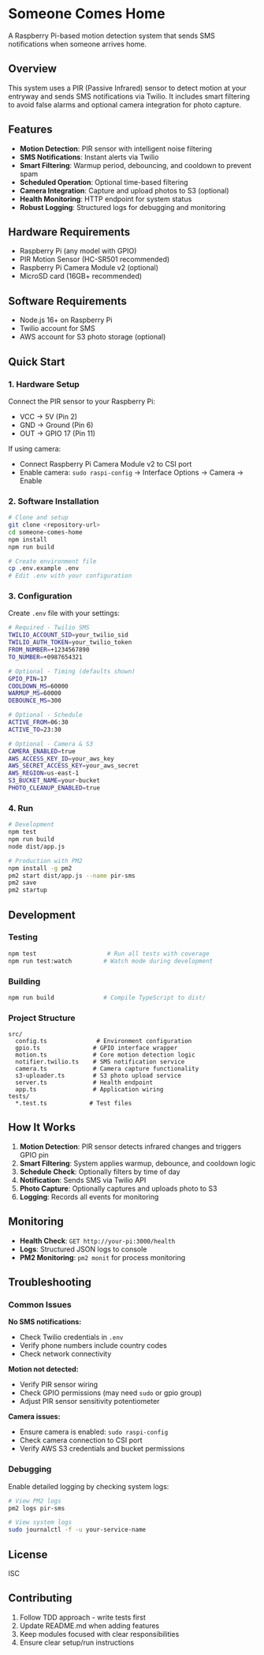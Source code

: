 # Someone Comes Home

A Raspberry Pi-based motion detection system that sends SMS notifications when someone arrives home.

## Overview

This system uses a PIR (Passive Infrared) sensor to detect motion at your entryway and sends SMS notifications via Twilio. It includes smart filtering to avoid false alarms and optional camera integration for photo capture.

## Features

- **Motion Detection**: PIR sensor with intelligent noise filtering
- **SMS Notifications**: Instant alerts via Twilio
- **Smart Filtering**: Warmup period, debouncing, and cooldown to prevent spam
- **Scheduled Operation**: Optional time-based filtering
- **Camera Integration**: Capture and upload photos to S3 (optional)
- **Health Monitoring**: HTTP endpoint for system status
- **Robust Logging**: Structured logs for debugging and monitoring

## Hardware Requirements

- Raspberry Pi (any model with GPIO)
- PIR Motion Sensor (HC-SR501 recommended)
- Raspberry Pi Camera Module v2 (optional)
- MicroSD card (16GB+ recommended)

## Software Requirements

- Node.js 16+ on Raspberry Pi
- Twilio account for SMS
- AWS account for S3 photo storage (optional)

## Quick Start

### 1. Hardware Setup

Connect the PIR sensor to your Raspberry Pi:
- VCC → 5V (Pin 2)
- GND → Ground (Pin 6)  
- OUT → GPIO 17 (Pin 11)

If using camera:
- Connect Raspberry Pi Camera Module v2 to CSI port
- Enable camera: `sudo raspi-config` → Interface Options → Camera → Enable

### 2. Software Installation

```bash
# Clone and setup
git clone <repository-url>
cd someone-comes-home
npm install
npm run build

# Create environment file
cp .env.example .env
# Edit .env with your configuration
```

### 3. Configuration

Create `.env` file with your settings:

```bash
# Required - Twilio SMS
TWILIO_ACCOUNT_SID=your_twilio_sid
TWILIO_AUTH_TOKEN=your_twilio_token
FROM_NUMBER=+1234567890
TO_NUMBER=+0987654321

# Optional - Timing (defaults shown)
GPIO_PIN=17
COOLDOWN_MS=60000
WARMUP_MS=60000
DEBOUNCE_MS=300

# Optional - Schedule
ACTIVE_FROM=06:30
ACTIVE_TO=23:30

# Optional - Camera & S3
CAMERA_ENABLED=true
AWS_ACCESS_KEY_ID=your_aws_key
AWS_SECRET_ACCESS_KEY=your_aws_secret
AWS_REGION=us-east-1
S3_BUCKET_NAME=your-bucket
PHOTO_CLEANUP_ENABLED=true
```

### 4. Run

```bash
# Development
npm test
npm run build
node dist/app.js

# Production with PM2
npm install -g pm2
pm2 start dist/app.js --name pir-sms
pm2 save
pm2 startup
```

## Development

### Testing

```bash
npm test                    # Run all tests with coverage
npm run test:watch         # Watch mode during development
```

### Building

```bash
npm run build              # Compile TypeScript to dist/
```

### Project Structure

```
src/
  config.ts              # Environment configuration
  gpio.ts               # GPIO interface wrapper  
  motion.ts             # Core motion detection logic
  notifier.twilio.ts    # SMS notification service
  camera.ts             # Camera capture functionality
  s3-uploader.ts        # S3 photo upload service
  server.ts             # Health endpoint
  app.ts                # Application wiring
tests/
  *.test.ts            # Test files
```

## How It Works

1. **Motion Detection**: PIR sensor detects infrared changes and triggers GPIO pin
2. **Smart Filtering**: System applies warmup, debounce, and cooldown logic
3. **Schedule Check**: Optionally filters by time of day
4. **Notification**: Sends SMS via Twilio API
5. **Photo Capture**: Optionally captures and uploads photo to S3
6. **Logging**: Records all events for monitoring

## Monitoring

- **Health Check**: `GET http://your-pi:3000/health`
- **Logs**: Structured JSON logs to console
- **PM2 Monitoring**: `pm2 monit` for process monitoring

## Troubleshooting

### Common Issues

**No SMS notifications:**
- Check Twilio credentials in `.env`
- Verify phone numbers include country codes
- Check network connectivity

**Motion not detected:**
- Verify PIR sensor wiring
- Check GPIO permissions (may need `sudo` or gpio group)
- Adjust PIR sensor sensitivity potentiometer

**Camera issues:**
- Ensure camera is enabled: `sudo raspi-config`
- Check camera connection to CSI port
- Verify AWS S3 credentials and bucket permissions

### Debugging

Enable detailed logging by checking system logs:

```bash
# View PM2 logs
pm2 logs pir-sms

# View system logs
sudo journalctl -f -u your-service-name
```

## License

ISC

## Contributing

1. Follow TDD approach - write tests first
2. Update README.md when adding features
3. Keep modules focused with clear responsibilities
4. Ensure clear setup/run instructions